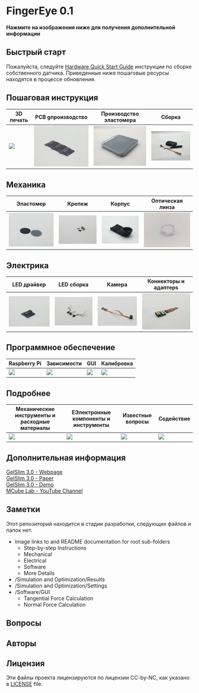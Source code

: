 # FingerEye 0.1
**Нажмите на изображения ниже для получения дополнительной информации**

## Быстрый старт
Пожалуйста, следуйте [Hardware Quick Start Guide](https://github.com/mcubelab/gelslim/blob/main/Hardware/GelSlim%20Hardware%20Quick%20Start%20Tutorial.pdf) инструкции по сборке собственного датчика. Приведенные ниже пошаговые ресурсы находятся в процессе обновления.

## Пошаговая инструкция
| 3D печать  | PCB gпроизводство | Производство эластомера | Сборка |
|---|---|---|---|
| <a href="  "><img src="src/images/step_by_step/3d_printing.jpg" width="270"></a>| <a href="  "><img src="src/images/step_by_step/pcb.JPG" width="270"></a>| <a href="  "><img src="src/images/step_by_step/elastomer_fabrication.JPG" width="270"></a>| <a href="  "><img src="src/images/step_by_step/assembly.JPG" width="270"></a>| 

## Механика
| Эластомер | Крепеж | Корпус | Оптическая линза |
|---|---|---|---|
| <a href="Hardware/Mechanical/Elastomer"><img src="src/images/mechanical/elastomer.JPG" width="270"></a>| <a href="  "><img src="src/images/mechanical/fasteners.JPG" width="270"></a>| <a href="  "><img src="src/images/mechanical/body.JPG" width="270"></a>| <a href="  "><img src="src/images/mechanical/shaping_lens.JPG" width="270"></a>| 

## Электрика
| LED драйвер | LED сборка | Камера | Коннекторы и адаптерs |
|---|---|---|---|
| <a href="  "><img src="src/images/electrical/led_driver.JPG" width="270"></a>| <a href="  "><img src="src/images/electrical/led_harness.JPG" width="270"></a>| <a href="  "><img src="src/images/electrical/camera.JPG" width="270"></a>| <a href="  "><img src="src/images/electrical/connectors_and_adapters.JPG" width="270"></a>| 

## Программное обеспечение
| Raspberry Pi | Зависимости | GUI | Калибровка |
|---|---|---|---|
| <a href="  "><img src="src/images/software/raspberrypi_pcb.jpg" width="270"></a>| <a href="  "><img src="src/images/software/dependencies.jpg" width="270"></a>| <a href="  "><img src="src/images/software/gui.jpg" width="270"></a>| <a href="  "><img src="src/images/software/calibration.jpg" width="270"></a>| 

## Подробнее
| Механические инструменты и расходные материалы | EЭлектронные компоненты и инструменты | Известные вопросы | Содействие |
|---|---|---|---|
| <a href="  "><img src="src/images/more_details/mechanical.jpg" width="270"></a>| <a href="  "><img src="src/images/more_details/electronics.jpg" width="270"></a>| <a href="  "><img src="src/images/more_details/known_issues.jpg" width="270"></a>| <a href="  "><img src="src/images/more_details/contributing.jpg" width="270"></a>|

## Дополнительная информация
[GelSlim 3.0 - Webpage](https://ianhtaylor.net/gelslim-30)<br>
[GelSlim 3.0 - Paper](https://arxiv.org/abs/2103.12269)<br>
[GelSlim 3.0 - Demo](https://www.youtube.com/watch?v=Y10XN9byO0g)<br>
[MCube Lab - YouTube Channel](https://www.youtube.com/channel/UCMYUWZTFWZjj7pUc3UPUjig)<br>    

## Заметки
Этот репозиторий находится в стадии разработки, следующих файлов и папок нет.
- Image links to and README documentation for root sub-folders
	- Step-by-step Instructions
	- Mechanical
	- Electrical
	- Software
	- More Details
- /Simulation and Optimization/Results
- /Simulation and Optimization/Settings
- /Software/GUI 
  - Tangential Force Calculation
  - Normal Force Calculation

## Вопросы

## Авторы

## Лицензия
Эти файлы проекта лицензируются по лицензии CC-by-NC, как указано в [LICENSE](https://github.com/mcubelab/gelslim/blob/main/LICENSE) file.
